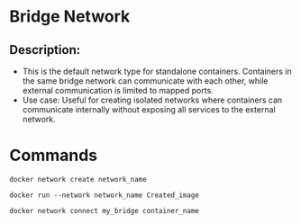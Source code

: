 # Bridge Network

## Description: 

- This is the default network type for standalone containers. Containers in the same bridge network can communicate with each other, while external communication is limited to mapped ports.
- Use case: Useful for creating isolated networks where containers can communicate internally without exposing all services to the external network.

# Commands 

```
docker network create network_name
```

```
docker run --network network_name Created_image
```

```
docker network connect my_bridge container_name
```